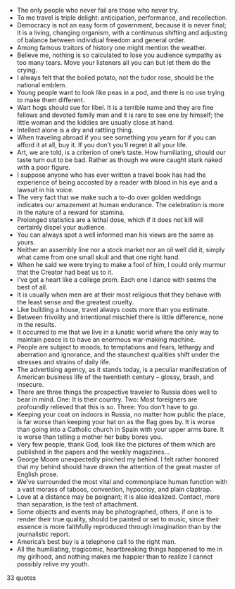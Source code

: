 - The only people who never fail are those who never try.
 - To me travel is triple delight: anticipation, performance, and recollection.
 - Democracy is not an easy form of government, because it is never final; it is a living, changing organism, with a continuous shifting and adjusting of balance between individual freedom and general order.
 - Among famous traitors of history one might mention the weather.
 - Believe me, nothing is so calculated to lose you audience sympathy as too many tears. Move your listeners all you can but let them do the crying.
 - I always felt that the boiled potato, not the tudor rose, should be the national emblem.
 - Young people want to look like peas in a pod, and there is no use trying to make them different.
 - Wart hogs should sue for libel. It is a terrible name and they are fine fellows and devoted family men and it is rare to see one by himself; the little woman and the kiddies are usually close at hand.
 - Intellect alone is a dry and rattling thing.
 - When traveling abroad if you see something you yearn for if you can afford it at all, buy it. If you don’t you’ll regret it all your life.
 - Art, we are told, is a criterion of one’s taste. How humiliating, should our taste turn out to be bad. Rather as though we were caught stark naked with a poor figure.
 - I suppose anyone who has ever written a travel book has had the experience of being accosted by a reader with blood in his eye and a lawsuit in his voice.
 - The very fact that we make such a to-do over golden weddings indicates our amazement at human endurance. The celebration is more in the nature of a reward for stamina.
 - Prolonged statistics are a lethal dose, which if it does not kill will certainly dispel your audience.
 - You can always spot a well informed man his views are the same as yours.
 - Neither an assembly line nor a stock market nor an oil well did it, simply what came from one small skull and that one right hand.
 - When he said we were trying to make a fool of him, I could only murmur that the Creator had beat us to it.
 - I’ve got a heart like a college prom. Each one I dance with seems the best of all.
 - It is usually when men are at their most religious that they behave with the least sense and the greatest cruelty.
 - Like building a house, travel always costs more than you estimate.
 - Between frivolity and intentional mischief there is little difference, none in the results.
 - It occurred to me that we live in a lunatic world where the only way to maintain peace is to have an enormous war-making machine.
 - People are subject to moods, to temptations and fears, lethargy and aberration and ignorance, and the staunchest qualities shift under the stresses and strains of daily life.
 - The advertising agency, as it stands today, is a peculiar manifestation of American business life of the twentieth century – glossy, brash, and insecure.
 - There are three things the prospective traveler to Russia does well to bear in mind. One: It is their country. Two: Most foreigners are profoundly relieved that this is so. Three: You don’t have to go.
 - Keeping your coat on indoors in Russia, no matter how public the place, is far worse than keeping your hat on as the flag goes by. It is worse than going into a Catholic church in Spain with your upper arms bare. It is worse than telling a mother her baby bores you.
 - Very few people, thank God, look like the pictures of them which are published in the papers and the weekly magazines...
 - George Moore unexpectedly pinched my behind. I felt rather honored that my behind should have drawn the attention of the great master of English prose.
 - We’ve surrounded the most vital and commonplace human function with a vast morass of taboos, convention, hypocrisy, and plain claptrap.
 - Love at a distance may be poignant; it is also idealized. Contact, more than separation, is the test of attachment.
 - Some objects and events may be photographed, others, if one is to render their true quality, should be painted or set to music, since their essence is more faithfully reproduced through imagination than by the journalistic report.
 - America’s best buy is a telephone call to the right man.
 - All the humiliating, tragicomic, heartbreaking things happened to me in my girlhood, and nothing makes me happier than to realize I cannot possibly relive my youth.

33 quotes